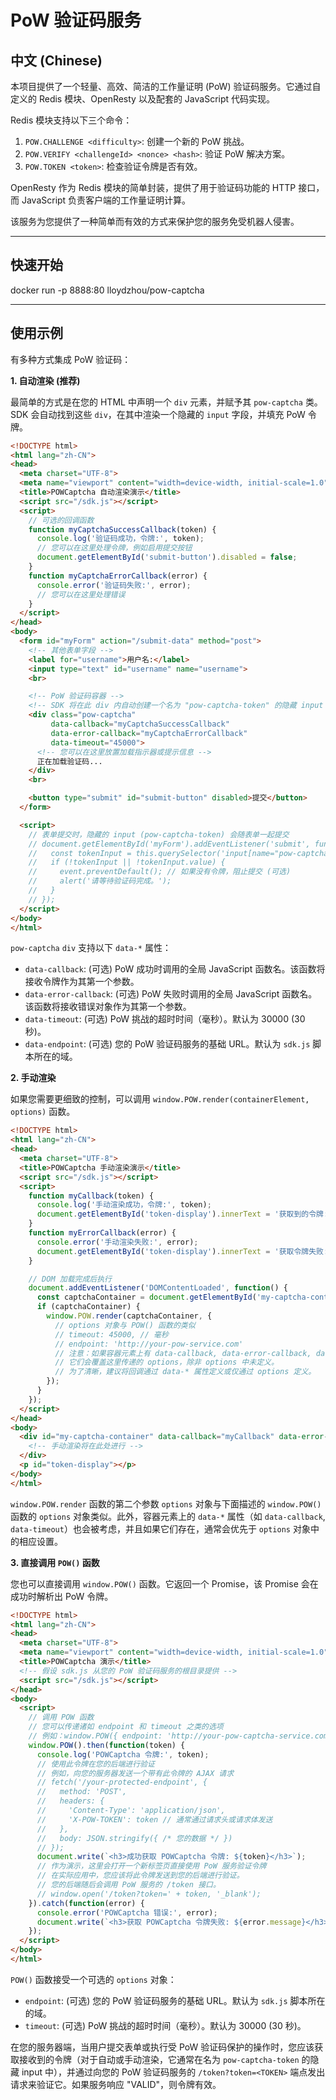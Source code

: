# PoW 验证码服务

## 中文 (Chinese)

本项目提供了一个轻量、高效、简洁的工作量证明 (PoW) 验证码服务。它通过自定义的 Redis 模块、OpenResty 以及配套的 JavaScript 代码实现。

Redis 模块支持以下三个命令：
1.  `POW.CHALLENGE <difficulty>`: 创建一个新的 PoW 挑战。
2.  `POW.VERIFY <challengeId> <nonce> <hash>`: 验证 PoW 解决方案。
3.  `POW.TOKEN <token>`: 检查验证令牌是否有效。

OpenResty 作为 Redis 模块的简单封装，提供了用于验证码功能的 HTTP 接口，而 JavaScript 负责客户端的工作量证明计算。

该服务为您提供了一种简单而有效的方式来保护您的服务免受机器人侵害。

---

## 快速开始

docker run -p 8888:80 lloydzhou/pow-captcha

---

## 使用示例

有多种方式集成 PoW 验证码：

**1. 自动渲染 (推荐)**

最简单的方式是在您的 HTML 中声明一个 `div` 元素，并赋予其 `pow-captcha` 类。SDK 会自动找到这些 `div`，在其中渲染一个隐藏的 `input` 字段，并填充 PoW 令牌。

```html
<!DOCTYPE html>
<html lang="zh-CN">
<head>
  <meta charset="UTF-8">
  <meta name="viewport" content="width=device-width, initial-scale=1.0">
  <title>POWCaptcha 自动渲染演示</title>
  <script src="/sdk.js"></script>
  <script>
    // 可选的回调函数
    function myCaptchaSuccessCallback(token) {
      console.log('验证码成功，令牌:', token);
      // 您可以在这里处理令牌，例如启用提交按钮
      document.getElementById('submit-button').disabled = false;
    }
    function myCaptchaErrorCallback(error) {
      console.error('验证码失败:', error);
      // 您可以在这里处理错误
    }
  </script>
</head>
<body>
  <form id="myForm" action="/submit-data" method="post">
    <!-- 其他表单字段 -->
    <label for="username">用户名:</label>
    <input type="text" id="username" name="username">
    <br>

    <!-- PoW 验证码容器 -->
    <!-- SDK 将在此 div 内自动创建一个名为 "pow-captcha-token" 的隐藏 input -->
    <div class="pow-captcha"
         data-callback="myCaptchaSuccessCallback"
         data-error-callback="myCaptchaErrorCallback"
         data-timeout="45000">
      <!-- 您可以在这里放置加载指示器或提示信息 -->
      正在加载验证码...
    </div>
    <br>

    <button type="submit" id="submit-button" disabled>提交</button>
  </form>

  <script>
    // 表单提交时，隐藏的 input (pow-captcha-token) 会随表单一起提交
    // document.getElementById('myForm').addEventListener('submit', function(event) {
    //   const tokenInput = this.querySelector('input[name="pow-captcha-token"]');
    //   if (!tokenInput || !tokenInput.value) {
    //     event.preventDefault(); // 如果没有令牌，阻止提交 (可选)
    //     alert('请等待验证码完成。');
    //   }
    // });
  </script>
</body>
</html>
```

`pow-captcha` `div` 支持以下 `data-*` 属性：
-   `data-callback`: (可选) PoW 成功时调用的全局 JavaScript 函数名。该函数将接收令牌作为其第一个参数。
-   `data-error-callback`: (可选) PoW 失败时调用的全局 JavaScript 函数名。该函数将接收错误对象作为其第一个参数。
-   `data-timeout`: (可选) PoW 挑战的超时时间（毫秒）。默认为 30000 (30 秒)。
-   `data-endpoint`: (可选) 您的 PoW 验证码服务的基础 URL。默认为 `sdk.js` 脚本所在的域。

**2. 手动渲染**

如果您需要更细致的控制，可以调用 `window.POW.render(containerElement, options)` 函数。

```html
<!DOCTYPE html>
<html lang="zh-CN">
<head>
  <meta charset="UTF-8">
  <title>POWCaptcha 手动渲染演示</title>
  <script src="/sdk.js"></script>
  <script>
    function myCallback(token) {
      console.log('手动渲染成功，令牌:', token);
      document.getElementById('token-display').innerText = '获取到的令牌: ' + token;
    }
    function myErrorCallback(error) {
      console.error('手动渲染失败:', error);
      document.getElementById('token-display').innerText = '获取令牌失败: ' + error.message;
    }

    // DOM 加载完成后执行
    document.addEventListener('DOMContentLoaded', function() {
      const captchaContainer = document.getElementById('my-captcha-container');
      if (captchaContainer) {
        window.POW.render(captchaContainer, {
          // options 对象与 POW() 函数的类似
          // timeout: 45000, // 毫秒
          // endpoint: 'http://your-pow-service.com'
          // 注意：如果容器元素上有 data-callback, data-error-callback, data-timeout, data-endpoint
          // 它们会覆盖这里传递的 options，除非 options 中未定义。
          // 为了清晰，建议将回调通过 data-* 属性定义或仅通过 options 定义。
        });
      }
    });
  </script>
</head>
<body>
  <div id="my-captcha-container" data-callback="myCallback" data-error-callback="myErrorCallback">
    <!-- 手动渲染将在此处进行 -->
  </div>
  <p id="token-display"></p>
</body>
</html>
```
`window.POW.render` 函数的第二个参数 `options` 对象与下面描述的 `window.POW()` 函数的 `options` 对象类似。此外，容器元素上的 `data-*` 属性（如 `data-callback`, `data-timeout`）也会被考虑，并且如果它们存在，通常会优先于 `options` 对象中的相应设置。

**3. 直接调用 `POW()` 函数**

您也可以直接调用 `window.POW()` 函数。它返回一个 Promise，该 Promise 会在成功时解析出 PoW 令牌。

```html
<!DOCTYPE html>
<html lang="zh-CN">
<head>
  <meta charset="UTF-8">
  <meta name="viewport" content="width=device-width, initial-scale=1.0">
  <title>POWCaptcha 演示</title>
  <!-- 假设 sdk.js 从您的 PoW 验证码服务的根目录提供 -->
  <script src="/sdk.js"></script>
</head>
<body>
  <script>
    // 调用 POW 函数
    // 您可以传递诸如 endpoint 和 timeout 之类的选项
    // 例如：window.POW({ endpoint: 'http://your-pow-captcha-service.com', timeout: 60000 })
    window.POW().then(function(token) {
      console.log('POWCaptcha 令牌:', token);
      // 使用此令牌在您的后端进行验证
      // 例如，向您的服务器发送一个带有此令牌的 AJAX 请求
      // fetch('/your-protected-endpoint', {
      //   method: 'POST',
      //   headers: {
      //     'Content-Type': 'application/json',
      //     'X-POW-TOKEN': token // 通常通过请求头或请求体发送
      //   },
      //   body: JSON.stringify({ /* 您的数据 */ })
      // });
      document.write(`<h3>成功获取 POWCaptcha 令牌: ${token}</h3>`);
      // 作为演示，这里会打开一个新标签页直接使用 PoW 服务验证令牌
      // 在实际应用中，您应该将此令牌发送到您的后端进行验证。
      // 您的后端随后会调用 PoW 服务的 /token 接口。
      // window.open('/token?token=' + token, '_blank');
    }).catch(function(error) {
      console.error('POWCaptcha 错误:', error);
      document.write(`<h3>获取 POWCaptcha 令牌失败: ${error.message}</h3>`);
    });
  </script>
</body>
</html>
```

`POW()` 函数接受一个可选的 `options` 对象：
-   `endpoint`: (可选) 您的 PoW 验证码服务的基础 URL。默认为 `sdk.js` 脚本所在的域。
-   `timeout`: (可选) PoW 挑战的超时时间（毫秒）。默认为 30000 (30 秒)。

在您的服务器端，当用户提交表单或执行受 PoW 验证码保护的操作时，您应该获取接收到的令牌（对于自动或手动渲染，它通常在名为 `pow-captcha-token` 的隐藏 input 中），并通过向您的 PoW 验证码服务的 `/token?token=<TOKEN>` 端点发出请求来验证它。如果服务响应 "VALID"，则令牌有效。
